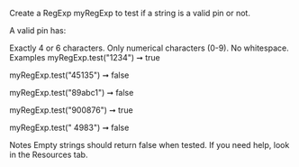 Create a RegExp myRegExp to test if a string is a valid pin or not.

A valid pin has:

Exactly 4 or 6 characters.
Only numerical characters (0-9).
No whitespace.
Examples
myRegExp.test("1234") ➞ true

myRegExp.test("45135") ➞ false

myRegExp.test("89abc1") ➞ false

myRegExp.test("900876") ➞ true

myRegExp.test(" 4983") ➞ false

Notes
Empty strings should return false when tested.
If you need help, look in the Resources tab.